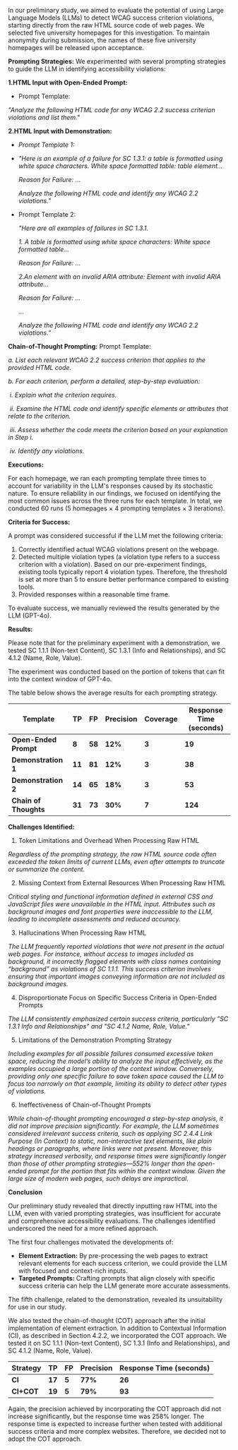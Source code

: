 In our preliminary study, we aimed to evaluate the potential of using Large Language Models (LLMs) to detect WCAG success criterion violations, starting directly from the raw HTML source code of web pages. We selected five university homepages for this investigation. To maintain anonymity during submission, the names of these five university homepages will be released upon acceptance.



**Prompting Strategies:**
We experimented with several prompting strategies to guide the LLM in identifying accessibility violations:

**1.HTML Input with Open-Ended Prompt:**

- Prompt Template: 

*"Analyze the following HTML code for any WCAG 2.2 success criterion violations and list them."*

**2.HTML Input with Demonstration:**

- *Prompt Template 1:*

- *"Here is an example of a failure for SC 1.3.1: a table is formatted using white space characters.* 
  *White space formatted table: table element…*

   *Reason for Failure: ...* 

  *Analyze the following HTML code and identify any WCAG 2.2 violations."*

- Prompt Template 2:

  *"Here are all examples of failures in SC 1.3.1.*

  *1. A table is formatted using white space characters:*
  *White space formatted table…*

   *Reason for Failure: ...* 

  *2.An element with an invalid ARIA attribute:*
  *Element with invalid ARIA attribute…*

   *Reason for Failure: ...* 

  *...*

  *Analyze the following HTML code and identify any WCAG 2.2 violations."*

**Chain-of-Thought Prompting:**
Prompt Template: 

*a. List each relevant WCAG 2.2 success criterion that applies to the provided HTML code.*

*b. For each criterion, perform a detailed, step-by-step evaluation:*

​	*i. Explain what the criterion requires.*

​	*ii. Examine the HTML code and identify specific elements or attributes that relate to the criterion.*

​	*iii. Assess whether the code meets the criterion based on your explanation in Step i.*

​	*iv. Identify any violations.*



**Executions:**

For each homepage, we ran each prompting template three times to account for variability in the LLM's responses caused by its stochastic nature. To ensure reliability in our findings, we focused on identifying the most common issues across the three runs for each template. In total, we conducted 60 runs (5 homepages × 4 prompting templates × 3 iterations).



**Criteria for Success:**

A prompt was considered successful if the LLM met the following criteria:

1. Correctly identified actual WCAG violations present on the webpage.
2. Detected multiple violation types (a violation type refers to a success criterion with a violation). Based on our pre-experiment findings, existing tools typically report 4 violation types. Therefore, the threshold is set at more than 5 to ensure better performance compared to existing tools.
3. Provided responses within a reasonable time frame.

To evaluate success, we manually reviewed the results generated by the LLM (GPT-4o).



**Results:**

Please note that for the preliminary experiment with a demonstration, we tested SC 1.1.1 (Non-text Content), SC 1.3.1 (Info and Relationships), and SC 4.1.2 (Name, Role, Value).

The experiment was conducted based on the portion of tokens that can fit into the context window of GPT-4o.

The table below shows the average results for each prompting strategy.

| **Template**          | **TP** | **FP** | **Precision** | **Coverage** | **Response Time (seconds)** |
| --------------------- | ------ | ------ | ------------- | ------------ | --------------------------- |
| **Open-Ended Prompt** | **8**  | **58** | **12%**       | **3**        | **19**                      |
| **Demonstration 1**   | **11** | **81** | **12%**       | **3**        | **38**                      |
| **Demonstration 2**   | **14** | **65** | **18%**       | **3**        | **53**                      |
| **Chain of Thoughts** | **31** | **73** | **30%**       | **7**        | **124**                     |

**Challenges Identified:**

1. Token Limitations and Overhead When Processing Raw HTML

*Regardless of the prompting strategy, the raw HTML source code often exceeded the token limits of current LLMs, even after attempts to truncate or summarize the content.* 



2. Missing Context from External Resources When Processing Raw HTML

*Critical styling and functional information defined in external CSS and JavaScript files were unavailable in the HTML input. Attributes such as background images and font properties were inaccessible to the LLM, leading to incomplete assessments and reduced accuracy.*



3. Hallucinations When Processing Raw HTML

*The LLM frequently reported violations that were not present in the actual web pages. For instance, without access to images included as background, it incorrectly flagged elements with class names containing “background” as violations of SC 1.1.1. This success criterion involves ensuring that important images conveying information are not included as background images.*



4. Disproportionate Focus on Specific Success Criteria in Open-Ended Prompts

*The LLM consistently emphasized certain success criteria, particularly "SC 1.3.1 Info and Relationships" and "SC 4.1.2 Name, Role, Value."* 



5. Limitations of the Demonstration Prompting Strategy

*Including examples for all possible failures consumed excessive token space, reducing the model’s ability to analyze the input effectively, as the examples occupied a large portion of the context window. Conversely, providing only one specific failure to save token space caused the LLM to focus too narrowly on that example, limiting its ability to detect other types of violations.*



6. Ineffectiveness of Chain-of-Thought Prompts

*While chain-of-thought prompting encouraged a step-by-step analysis, it did not improve precision significantly. For example, the LLM sometimes considered irrelevant success criteria, such as applying SC 2.4.4 Link Purpose (In Context) to static, non-interactive text elements, like plain headings or paragraphs, where links were not present. Moreover, this strategy increased verbosity, and response times were significantly longer than those of other prompting strategies—552% longer than the open-ended prompt for the portion that fits within the context window. Given the large size of modern web pages, such delays are impractical.* 



**Conclusion**

Our preliminary study revealed that directly inputting raw HTML into the LLM, even with varied prompting strategies, was insufficient for accurate and comprehensive accessibility evaluations. The challenges identified underscored the need for a more refined approach.

The first four challenges motivated the developments of:

- **Element Extraction:** By pre-processing the web pages to extract relevant elements for each success criterion, we could provide the LLM with focused and context-rich inputs.
- **Targeted Prompts:** Crafting prompts that align closely with specific success criteria can help the LLM generate more accurate assessments.

The fifth challenge, related to the demonstration, revealed its unsuitability for use in our study.

We also tested the chain-of-thought (COT) approach after the initial implementation of element extraction. In addition to Contextual Information (CI), as described in Section 4.2.2, we incorporated the COT approach. We tested it on SC 1.1.1 (Non-text Content), SC 1.3.1 (Info and Relationships), and SC 4.1.2 (Name, Role, Value).

| **Strategy** | **TP** | **FP** | **Precision** | **Response Time (seconds)** |
| ------------ | ------ | ------ | ------------- | --------------------------- |
| **CI**       | **17** | **5**  | **77%**       | **26**                      |
| **CI+COT**   | **19** | **5**  | **79%**       | **93**                      |

Again, the precision achieved by incorporating the COT approach did not increase significantly, but the response time was 258% longer. The response time is expected to increase further when tested with additional success criteria and more complex websites. Therefore, we decided not to adopt the COT approach.